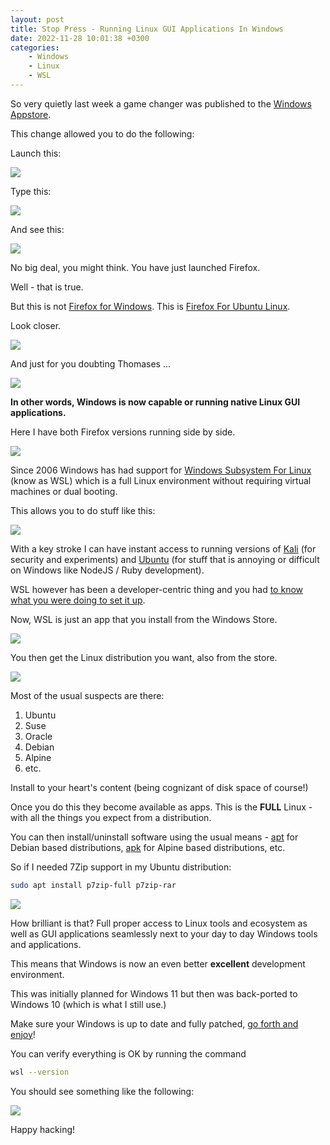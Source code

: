 ```yaml
---
layout: post
title: Stop Press - Running Linux GUI Applications In Windows
date: 2022-11-28 10:01:38 +0300
categories:
    - Windows
    - Linux
    - WSL
---
```

So very quietly last week a game changer was published to the [Windows Appstore](https://apps.microsoft.com/store/apps).

This change allowed you to do the following:

Launch this:

![](../images/2022/11/StartUbuntu.png)

Type this:

![](../images/2022/11/RunFireFox.png)

And see this:

![](../images/2022/11/Firefox.png)

No big deal, you might think. You have just launched Firefox.

Well - that is true.

But this is not [Firefox for Windows](https://www.mozilla.org/en-US/firefox/windows/). This is [Firefox For Ubuntu Linux](https://www.mozilla.org/en-US/firefox/linux/).

Look closer.

![](../images/2022/11/FireFoxMenu.png)

And just for you doubting Thomases ...

![](../images/2022/11/FirefoxAbout.png)

**In other words, Windows is now capable or running native Linux GUI applications.**

Here I have both Firefox versions running side by side.

![](../images/2022/11/SideBySide.png)

Since 2006 Windows has had support for [Windows Subsystem For Linux](https://learn.microsoft.com/en-us/windows/wsl/install) (know as WSL) which is a full Linux environment without requiring virtual machines or dual booting.

This allows you to do stuff like this:

![](../images/2022/11/LinuxEditions.png)

With a key stroke I can have instant access to running versions of [Kali](https://www.kali.org/) (for security and experiments) and [Ubuntu](https://ubuntu.com/) (for stuff that is annoying or difficult on Windows like NodeJS / Ruby development).

WSL however has been a developer-centric thing and you had [to know what you were doing to set it up](https://www.conradakunga.com/blog/upgrading-to-wsl2/).

Now, WSL is just an app that you install from the Windows Store.

![](../images/2022/11/WSLStore.png)

You then get the Linux distribution you want, also from the store.

![](../images/2022/11/Linuxes.png)

Most of the usual suspects are there:
1. Ubuntu
1. Suse
1. Oracle
1. Debian
1. Alpine
1. etc.

Install to your heart's content (being cognizant of disk space of course!)

Once you do this they become available as apps. This is the **FULL** Linux - with all the things you expect from a distribution.

You can then install/uninstall software using the usual means - [apt](https://manpages.ubuntu.com/manpages/xenial/man8/apt.8.html) for Debian based distributions, [apk](https://wiki.alpinelinux.org/wiki/Alpine_Package_Keeper) for Alpine based distributions, etc.

So if I needed 7Zip support in my Ubuntu distribution:

```bash
sudo apt install p7zip-full p7zip-rar
```

![](../images/2022/11/Install7Zip.png)

How brilliant is that? Full proper access to Linux tools and ecosystem as well as GUI applications seamlessly next to your day to day Windows tools and applications.

This means that Windows is now an even better **excellent** development environment.

This was initially planned for Windows 11 but then was back-ported to Windows 10 (which is what I still use.)

Make sure your Windows is up to date and fully patched, [go forth and enjoy](https://apps.microsoft.com/store/detail/windows-subsystem-for-linux/9P9TQF7MRM4R)!

You can verify everything is OK by running the command

```bash
wsl --version
```

You should see something like the following:

![](../images/2022/11/WSLVersion.png)

Happy hacking!